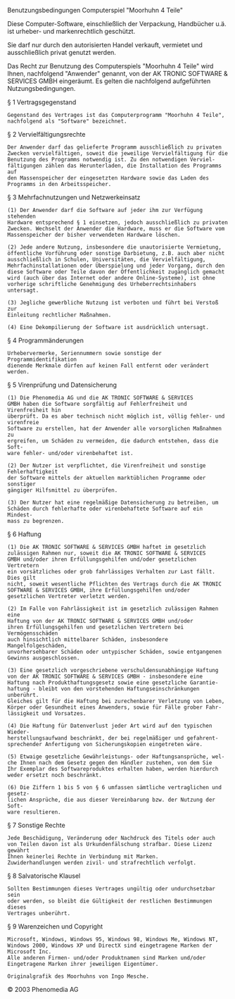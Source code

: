 Benutzungsbedingungen Computerspiel "Moorhuhn 4 Teile"

Diese Computer-Software, einschließlich der Verpackung, Handbücher u.ä. ist
urheber- und markenrechtlich geschützt.

Sie darf nur durch den autorisierten Handel verkauft, vermietet und ausschließlich
privat genutzt werden.

Das Recht zur Benutzung des Computerspiels "Moorhuhn 4 Teile" wird Ihnen,
nachfolgend "Anwender" genannt, von der AK TRONIC SOFTWARE &
SERVICES GMBH eingeräumt. Es gelten die nachfolgend aufgeführten
Nutzungsbedingungen.


§ 1 Vertragsgegenstand 

	Gegenstand des Vertrages ist das Computerprogramm "Moorhuhn 4 Teile",
	nachfolgend als "Software" bezeichnet.


§ 2 Vervielfältigungsrechte

	Der Anwender darf das gelieferte Programm ausschließlich zu privaten
	Zwecken vervielfältigen, soweit die jeweilige Vervielfältigung für die
	Benutzung des Programms notwendig ist. Zu den notwendigen Verviel-
	fältigungen zählen das Herunterladen, die Installation des Programms auf
	den Massenspeicher der eingesetzten Hardware sowie das Laden des
	Programms in den Arbeitsspeicher.


§ 3 Mehrfachnutzungen und Netzwerkeinsatz

	(1) Der Anwender darf die Software auf jeder ihm zur Verfügung stehenden
	Hardware entsprechend § 1 einsetzen, jedoch ausschließlich zu privaten
	Zwecken. Wechselt der Anwender die Hardware, muss er die Software vom
	Massenspeicher der bisher verwendeten Hardware löschen. 

	(2) Jede andere Nutzung, insbesondere die unautorisierte Vermietung,
	öffentliche Vorführung oder sonstige Darbietung, z.B. auch aber nicht
	ausschließlich in Schulen, Universitäten, die Vervielfältigung,
	Mehrfachinstallationen oder Überspielung und jeder Vorgang, durch den
	diese Software oder Teile davon der Öffentlichkeit zugänglich gemacht
	wird (auch über das Internet oder andere Online-Systeme), ist ohne
	vorherige schriftliche Genehmigung des Urheberrechtsinhabers untersagt.

	(3) Jegliche gewerbliche Nutzung ist verboten und führt bei Verstoß zur 
	Einleitung rechtlicher Maßnahmen.
	
	(4) Eine Dekompilierung der Software ist ausdrücklich untersagt.


§ 4 Programmänderungen

	Urhebervermerke, Seriennummern sowie sonstige der Programmidentifikation
	dienende Merkmale dürfen auf keinen Fall entfernt oder verändert werden.


§ 5 Virenprüfung und Datensicherung

	(1) Die Phenomedia AG und die AK TRONIC SOFTWARE & SERVICES
	GMBH haben die Software sorgfältig auf Fehlerfreiheit und Virenfreiheit hin
	überprüft. Da es aber technisch nicht möglich ist, völlig fehler- und virenfreie
	Software zu erstellen, hat der Anwender alle vorsorglichen Maßnahmen zu
	ergreifen, um Schäden zu vermeiden, die dadurch entstehen, dass die Soft-
	ware fehler- und/oder virenbehaftet ist.

	(2) Der Nutzer ist verpflichtet, die Virenfreiheit und sonstige Fehlerhaftigkeit
	der Software mittels der aktuellen marktüblichen Programme oder sonstiger
	gängiger Hilfsmittel zu überprüfen.

	(3) Der Nutzer hat eine regelmäßige Datensicherung zu betreiben, um
	Schäden durch fehlerhafte oder virenbehaftete Software auf ein Mindest-
	mass zu begrenzen.


§ 6 Haftung

	(1) Die AK TRONIC SOFTWARE & SERVICES GMBH haftet im gesetzlich
	zulässigen Rahmen nur, soweit die AK TRONIC SOFTWARE & SERVICES
	GMBH und/oder ihren Erfüllungsgehilfen und/oder gesetzlichen Vertretern
	ein vorsätzliches oder grob fahrlässiges Verhalten zur Last fällt. Dies gilt
	nicht, soweit wesentliche Pflichten des Vertrags durch die AK TRONIC
	SOFTWARE & SERVICES GMBH, ihre Erfüllungsgehilfen und/oder
	gesetzlichen Vertreter verletzt werden.

	(2) Im Falle von Fahrlässigkeit ist im gesetzlich zulässigen Rahmen eine
	Haftung von der AK TRONIC SOFTWARE & SERVICES GMBH und/oder
	ihren Erfüllungsgehilfen und gesetzlichen Vertretern bei Vermögensschäden
	auch hinsichtlich mittelbarer Schäden, insbesondere Mangelfolgeschäden,
	unvorhersehbarer Schäden oder untypischer Schäden, sowie entgangenen
	Gewinns ausgeschlossen.

	(3) Eine gesetzlich vorgeschriebene verschuldensunabhängige Haftung
	von der AK TRONIC SOFTWARE & SERVICES GMBH - insbesondere eine
	Haftung nach Produkthaftungsgesetz sowie eine gesetzliche Garantie-
	haftung - bleibt von den vorstehenden Haftungseinschränkungen unberührt.
	Gleiches gilt für die Haftung bei zurechenbarer Verletzung von Leben,
	Körper oder Gesundheit eines Anwenders, sowie für Fälle grober Fahr-
	lässigkeit und Vorsatzes.

	(4) Die Haftung für Datenverlust jeder Art wird auf den typischen Wieder-
	herstellungsaufwand beschränkt, der bei regelmäßiger und gefahrent-
	sprechender Anfertigung von Sicherungskopien eingetreten wäre.

	(5) Etwaige gesetzliche Gewährleistungs- oder Haftungsansprüche, wel-
	che Ihnen nach dem Gesetz gegen den Händler zustehen, von dem Sie
	Ihr Exemplar des Softwareproduktes erhalten haben, werden hierdurch
	weder ersetzt noch beschränkt.

	(6) Die Ziffern 1 bis 5 von § 6 umfassen sämtliche vertraglichen und gesetz-
	lichen Ansprüche, die aus dieser Vereinbarung bzw. der Nutzung der Soft-
	ware resultieren. 


§ 7 Sonstige Rechte

	Jede Beschädigung, Veränderung oder Nachdruck des Titels oder auch
	von Teilen davon ist als Urkundenfälschung strafbar. Diese Lizenz gewährt
	Ihnen keinerlei Rechte in Verbindung mit Marken.
	Zuwiderhandlungen werden zivil- und strafrechtlich verfolgt. 


§ 8 Salvatorische Klausel

	Sollten Bestimmungen dieses Vertrages ungültig oder undurchsetzbar sein
	oder werden, so bleibt die Gültigkeit der restlichen Bestimmungen dieses
	Vertrages unberührt.


§ 9 Warenzeichen und Copyright

	Microsoft, Windows, Windows 95, Windows 98, Windows Me, Windows NT,
	Windows 2000, Windows XP und DirectX sind eingetragene Marken der
	Microsoft Inc.
	Alle anderen Firmen- und/oder Produktnamen sind Marken und/oder
	Eingetragene Marken ihrer jeweiligen Eigentümer.
	
	Originalgrafik des Moorhuhns von Ingo Mesche.


© 2003 Phenomedia AG



